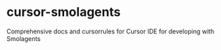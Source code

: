 # cursor-smolagents
 Comprehensive docs and cursorrules for Cursor IDE for developing with Smolagents
